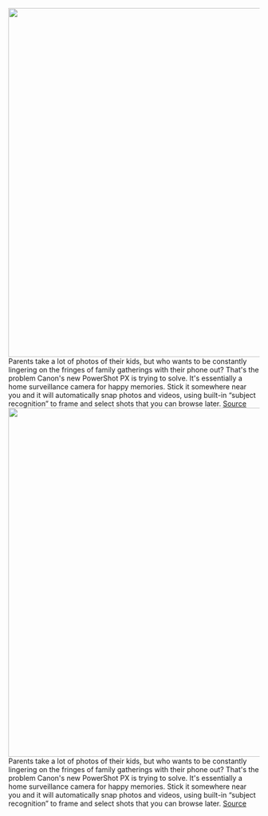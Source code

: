 <img src='https://cdn.vox-cdn.com/thumbor/AH8Ft2MNa97suYlFz3NPm_iYOUM=/0x0:850x635/1200x0/filters:focal(0x0:850x635):no_upscale()/cdn.vox-cdn.com/uploads/chorus_asset/file/22966175/Screen_Shot_2021_10_29_at_10.40.01_AM.png' width='700px' /><br/>
Parents take a lot of photos of their kids, but who wants to be constantly lingering on the fringes of family gatherings with their phone out? That's the problem Canon's new PowerShot PX is trying to solve. It's essentially a home surveillance camera for happy memories. Stick it somewhere near you and it will automatically snap photos and videos, using built-in “subject recognition” to frame and select shots that you can browse later.
<a href='https://www.theverge.com/2021/10/29/22752244/canon-powershot-px-home-surveillance-camera-happy-memories'> Source <a/><img src='https://cdn.vox-cdn.com/thumbor/AH8Ft2MNa97suYlFz3NPm_iYOUM=/0x0:850x635/1200x0/filters:focal(0x0:850x635):no_upscale()/cdn.vox-cdn.com/uploads/chorus_asset/file/22966175/Screen_Shot_2021_10_29_at_10.40.01_AM.png' width='700px' /><br/>
Parents take a lot of photos of their kids, but who wants to be constantly lingering on the fringes of family gatherings with their phone out? That's the problem Canon's new PowerShot PX is trying to solve. It's essentially a home surveillance camera for happy memories. Stick it somewhere near you and it will automatically snap photos and videos, using built-in “subject recognition” to frame and select shots that you can browse later.
<a href='https://www.theverge.com/2021/10/29/22752244/canon-powershot-px-home-surveillance-camera-happy-memories'> Source <a/>